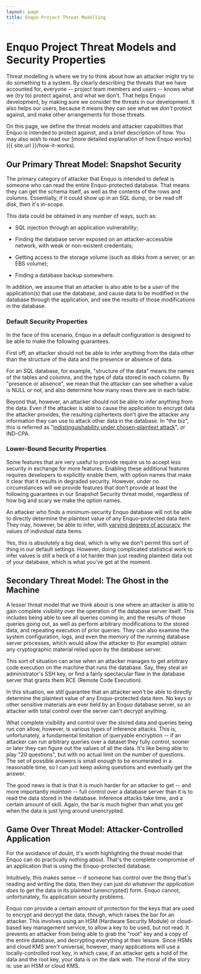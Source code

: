 ```yaml
---
layout: page
title: Enquo Project Threat Modelling
---
```

# Enquo Project Threat Models and Security Properties

Threat modelling is where we try to think about how an attacker might try to do something to a system.
By clearly describing the threats that we have accounted for, everyone -- project team members and users -- knows what we (try to) protect against, and what we don't.
That helps Enquo development, by making sure we consider the threats in our development.
It also helps our users, because it means they can see what we *don't* protect against, and make other arrangements for those threats.

On this page, we define the threat models and attacker capabilities that Enquo is intended to protect against, and a brief description of how.
You may also wish to read our [more detailed explanation of how Enquo works]({{ site.url }}/how-it-works).


<a name="snapshot-security"></a>

## Our Primary Threat Model: Snapshot Security

The primary category of attacker that Enquo is intended to defeat is someone who can read the entire Enquo-protected database.
That means they can get the schema itself, as well as the contents of the rows and columns.
Essentially, if it could show up in an SQL dump, or be read off disk, then it's in-scope.

This data could be obtained in any number of ways, such as:

* SQL injection through an application vulnerability;

* Finding the database server exposed on an attacker-accessible network, with weak or non-existent credentials;

* Getting access to the storage volume (such as disks from a server, or an EBS volume);

* Finding a database backup somewhere.

In addition, we assume that an attacker is also able to be a *user* of the application(s) that use the database, and cause data to be modified in the database through the application, and see the results of those modifications in the database.


### Default Security Properties

In the face of this scenario, Enquo in a default configuration is designed to be able to make the following guarantees.

First off, an attacker should not be able to infer anything from the data other than the structure of the data and the presence or absence of data.

For an SQL database, for example, "structure of the data" means the names of the tables and columns, and the type of data stored in each column.
By "presence or absence", we mean that the attacker can see whether a value is NULL or not, and also determine how many rows there are in each table.

Beyond that, however, an attacker should not be able to infer anything from the data.
Even if the attacker is able to cause the application to encrypt data the attacker provides, the resulting ciphertexts don't give the attacker any information they can use to attack other data in the database.
In "the biz", this is referred as "[indistinguishability under chosen-plaintext attack](https://en.wikipedia.org/wiki/Ciphertext_indistinguishability#Indistinguishability_under_chosen-plaintext_attack_(IND-CPA))", or IND-CPA.


### Lower-Bound Security Properties

Some features that are very useful to provide require us to accept less security in exchange for more features.
Enabling these additional features requires developers to explicitly enable them, with option names that make it clear that it results in degraded security.
However, under no circumstances will we provide features that don't provide at least the following guarantees in our Snapshot Security threat model, regardless of how big and scary we make the option names.

An attacker who finds a minimum-security Enquo database will not be able to directly determine the plaintext value of any Enquo-protected data item.
They may, however, be able to infer, with [varying degrees of accuracy](https://eprint.iacr.org/2019/011.pdf), the values of individual data items.

Yes, this is absolutely a big deal, which is why we don't permit this sort of thing in our default settings.
However, doing complicated statistical work to infer values is still a heck of a lot harder than just reading plaintext data out of your database, which is what you've got at the moment.


## Secondary Threat Model: The Ghost in the Machine

A lesser threat model that we think about is one where an attacker is able to gain complete visibility over the operation of the database server itself.
This includes being able to see all queries coming in, and the results of those queries going out, as well as perform arbitrary modifications to the stored data, and repeating execution of prior queries.
They can also examine the system configuration, logs, and even the memory of the running database server processes, which would allow the attacker to (for example) obtain any cryptographic material relied upon by the database server.

This sort of situation can arise when an attacker manages to get arbitrary code execution on the machine that runs the database.
Say, they steal an administrator's SSH key, or find a fairly spectacular flaw in the database server that grants them RCE (Remote Code Execution).

In this situation, we still guarantee that an attacker won't be able to directly determine the plaintext value of any Enquo-protected data item.
No keys or other sensitive materials are ever held by an Enquo database server, so an attacker with total control over the server can't decrypt anything.

What complete visibility and control over the stored data and queries being run *can* allow, however, is various types of inference attacks.
This is, unfortunately, a fundamental limitation of queryable encryption -- if an attacker can run arbitrary queries over a dataset they fully control, sooner or later they can figure out the values of all the data.
It's like being able to play "20 questions", but with no actual limit on the number of questions.
The set of possible answers is small enough to be enumerated in a reasonable time, so I can just keep asking questions and eventually get the answer.

The good news is that is that it is much harder for an attacker to get -- and more importantly *maintain* -- full control over a database server than it is to read the data stored in the database.
Inference attacks take time, and a certain amount of skill.
Again, the bar is much higher than what you get when the data is just lying around unencrypted.


## Game Over Threat Model: Attacker-Controlled Application

For the avoidance of doubt, it's worth highlighting the threat model that Enquo can do practically nothing about.
That's the complete compromise of an application that is using the Enquo-protected database.

Intuitively, this makes sense -- if someone has control over the thing that's reading and writing the data, then they can just *do whatever the application does* to get the data in its plaintext (unencrypted) form.
Enquo cannot, unfortunately, fix application security problems.

Enquo *can* provide a certain amount of protection for the keys that are used to encrypt and decrypt the data, though, which raises the bar for an attacker.
This involves using an HSM (Hardware Security Module) or cloud-based key management service, to allow a key to be used, but not read.
It prevents an attacker from being able to grab the "root" key and a copy of the entire database, and decrypting everything at their leisure.
Since HSMs and cloud KMS aren't universal, however, many applications will use a locally-controlled root key, in which case, if an attacker gets a hold of the data and the root key, your data is on the dark web.
The moral of the story is: use an HSM or cloud KMS.
